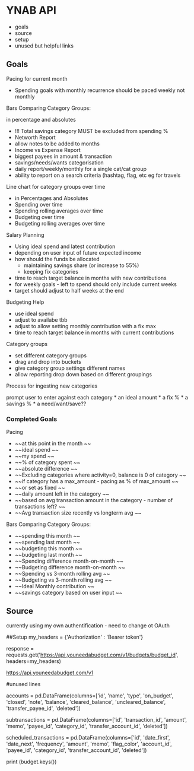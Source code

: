 # YNAB API 

* goals
* source
* setup
* unused but helpful links


## Goals
Pacing for current month

* Spending goals with monthly recurrence should be paced weekly not monthly

Bars Comparing Category Groups: 

in percentage and absolutes
* !!! Total savings category MUST be excluded from spending %
* Networth Report
*   allow notes to be added to months
* Income vs Expense Report 
* biggest payees in amount & transaction
* savings/needs/wants categorisation
* daily report/weekly/monthly for a single cat/cat group
* ability to report on a search criteria (hashtag, flag, etc eg for travels

Line chart for category groups over time

* in Percentages and Absolutes
* Spending over time
* Spending rolling averages over time
* Budgeting over time
* Budgeting rolling averages over time
    
Salary Planning

* Using ideal spend and latest contribution
* depending on user input of future expected income
* how should the funds be allocated
    * maintaining savings share (or increase to 55%)
    * keeping fix categories
* time to reach target balance in months with new contributions
* for weekly goals - left to spend should only include current weeks
* target should adjust to half weeks at the end
        
Budgeting Help

* use ideal spend
* adjust to availabe tbb
* adjust to allow setting monthly contribution with a fix max
* time to reach target balance in months with current contributions

Category groups

* set different category groups
* drag and drop into buckets
* give category group settings different names
* allow reporting drop down based on different groupings

Process for ingesting new categories

prompt user to enter against each category
    * an ideal amount
    * a fix %
    * a savings %
    * a need/want/save??
    
    
### Completed Goals    
Pacing
* ~~at this point in the month ~~
* ~~ideal spend ~~
* ~~my spend ~~
* ~~% of category spent ~~
* ~~absolute difference ~~
* ~~Excluding categories where activity=0, balance is 0 of category ~~
* ~~if category has a max_amount - pacing as % of max_amount ~~
*    ~~or set as fixed ~~
* ~~daily amount left in the category ~~
* ~~based on avg transaction amount in the category - number of transactions left? ~~
* ~~Avg transaction size recently vs longterm avg ~~

Bars Comparing Category Groups: 
* ~~spending this month ~~
* ~~spending last month ~~
* ~~budgeting this month ~~
* ~~budgeting last month ~~
* ~~Spending difference month-on-month ~~
* ~~Budgeting difference month-on-month ~~
* ~~Spending vs 3-month rolling avg ~~
* ~~Budgeting vs 3-month rolling avg ~~
* ~~Ideal Monthly contribution ~~
* ~~savings category based on user input ~~

## Source
currently using my own authentification - need to change ot OAuth

##Setup
my_headers = {'Authorization' : 'Bearer token'}

response = requests.get('https://api.youneedabudget.com/v1/budgets/budget_id', headers=my_headers)

https://api.youneedabudget.com/v1

#unused lines

accounts = pd.DataFrame(columns=['id', 'name', 'type', 'on_budget', 'closed', 'note', 'balance', 'cleared_balance', 'uncleared_balance', 'transfer_payee_id', 'deleted'])

subtransactions = pd.DataFrame(columns=['id', 'transaction_id', 'amount', 'memo', 'payee_id', 'category_id', 'transfer_account_id', 'deleted'])

scheduled_transactions = pd.DataFrame(columns=['id', 'date_first', 'date_next', 'frequency', 'amount', 'memo', 'flag_color', 'account_id', 'payee_id', 'category_id', 'transfer_account_id', 'deleted'])

print (budget.keys())
